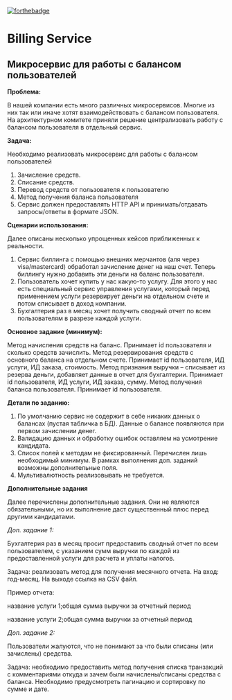 [![forthebadge](https://forthebadge.com/images/badges/made-with-python.svg)](https://forthebadge.com)
# Billing Service

## Микросервис для работы с балансом пользователей

**Проблема:**

В нашей компании есть много различных микросервисов. Многие из них так или иначе хотят взаимодействовать с балансом пользователя. На архитектурном комитете приняли решение централизовать работу с балансом пользователя в отдельный сервис. 

**Задача:**

Необходимо реализовать микросервис для работы с балансом пользователей
1. Зачисление средств.
2. Списание средств.
3. Перевод средств от пользователя к пользователю
4. Метод получения баланса пользователя
5. Сервис должен предоставлять HTTP API и принимать/отдавать запросы/ответы в формате JSON. 

**Сценарии использования:**

Далее описаны несколько упрощенных кейсов приближенных к реальности.
1. Сервис биллинга с помощью внешних мерчантов (аля через visa/mastercard) обработал зачисление денег на наш счет. Теперь биллингу нужно добавить эти деньги на баланс пользователя. 
2. Пользователь хочет купить у нас какую-то услугу. Для этого у нас есть специальный сервис управления услугами, который перед применением услуги резервирует деньги на отдельном счете и потом списывает в доход компании. 
3. Бухгалтерия раз в месяц хочет получить сводный отчет по всем пользователям в разрезе каждой услуги.


**Основное задание (минимум):**

Метод начисления средств на баланс. Принимает id пользователя и сколько средств зачислить.
Метод резервирования средств с основного баланса на отдельном счете. Принимает id пользователя, ИД услуги, ИД заказа, стоимость.
Метод признания выручки – списывает из резерва деньги, добавляет данные в отчет для бухгалтерии. Принимает id пользователя, ИД услуги, ИД заказа, сумму.
Метод получения баланса пользователя. Принимает id пользователя.

**Детали по заданию:**

1. По умолчанию сервис не содержит в себе никаких данных о балансах (пустая табличка в БД). Данные о балансе появляются при первом зачислении денег. 
2. Валидацию данных и обработку ошибок оставляем на усмотрение кандидата. 
3. Список полей к методам не фиксированный. Перечислен лишь необходимый минимум. В рамках выполнения доп. заданий возможны дополнительные поля.
6. Мультивалютность реализовывать не требуется.

**Дополнительные задания**

Далее перечислены дополнительные задания. Они не являются обязательными, но их выполнение даст существенный плюс перед другими кандидатами. 

*Доп. задание 1:*

Бухгалтерия раз в месяц просит предоставить сводный отчет по всем пользователем, с указанием сумм выручки по каждой из предоставленной услуги для расчета и уплаты налогов.

Задача: реализовать метод для получения месячного отчета. На вход: год-месяц. На выходе ссылка на CSV файл.

Пример отчета:

название услуги 1;общая сумма выручки за отчетный период

название услуги 2;общая сумма выручки за отчетный период

*Доп. задание 2:*

Пользователи жалуются, что не понимают за что были списаны (или зачислены) средства. 

Задача: необходимо предоставить метод получения списка транзакций с комментариями откуда и зачем были начислены/списаны средства с баланса. Необходимо предусмотреть пагинацию и сортировку по сумме и дате. 
